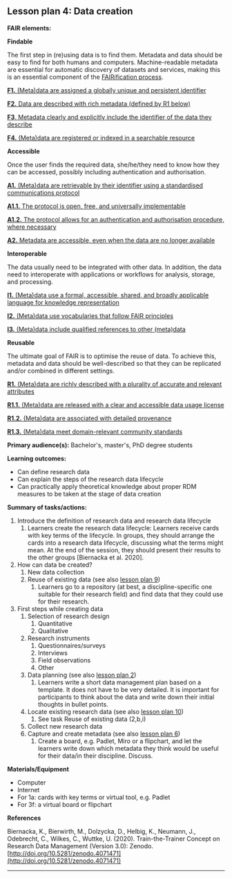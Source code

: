 ## Lesson plan 4: Data creation

**FAIR elements:**

**Findable**

The first step in (re)using data is to find them. Metadata and data should be easy to find for both humans and computers. Machine-readable metadata are essential for automatic discovery of datasets and services, making this is an essential component of the [FAIRification process](https://www.go-fair.org/fair-principles/fairification-process/).

[**F1.** (Meta)data are assigned a globally unique and persistent identifier](https://www.go-fair.org/fair-principles/fair-data-principles-explained/f1-meta-data-assigned-globally-unique-persistent-identifiers/)

[**F2.** Data are described with rich metadata (defined by R1 below)](https://www.go-fair.org/fair-principles/fair-data-principles-explained/f2-data-described-rich-metadata/)

[**F3**. Metadata clearly and explicitly include the identifier of the data they describe](https://www.go-fair.org/fair-principles/f3-metadata-clearly-explicitly-include-identifier-data-describe/)

[**F4.** (Meta)data are registered or indexed in a searchable resource](https://www.go-fair.org/fair-principles/f4-metadata-registered-indexed-searchable-resource/)

**Accessible**

Once the user finds the required data, she/he/they need to know how they can be accessed, possibly including authentication and authorisation.

[**A1.** (Meta)data are retrievable by their identifier using a standardised communications protocol](https://www.go-fair.org/fair-principles/542-2/)

[**A1.1.** The protocol is open, free, and universally implementable](https://www.go-fair.org/fair-principles/a1-1-protocol-open-free-universally-implementable/)

[**A1.2.** The protocol allows for an authentication and authorisation procedure, where necessary](https://www.go-fair.org/fair-principles/a1-2-protocol-allows-authentication-authorisation-required/)

[**A2.** Metadata are accessible, even when the data are no longer available](https://www.go-fair.org/fair-principles/a2-metadata-accessible-even-data-no-longer-available/)

**Interoperable**

The data usually need to be integrated with other data. In addition, the data need to interoperate with applications or workflows for analysis, storage, and processing.

[**I1.** (Meta)data use a formal, accessible, shared, and broadly applicable language for knowledge representation](https://www.go-fair.org/fair-principles/i1-metadata-use-formal-accessible-shared-broadly-applicable-language-knowledge-representation/)

[**I2.** (Meta)data use vocabularies that follow FAIR principles](https://www.go-fair.org/fair-principles/i2-metadata-use-vocabularies-follow-fair-principles/)

[**I3.** (Meta)data include qualified references to other (meta)data](https://www.go-fair.org/fair-principles/i3-metadata-include-qualified-references-metadata/)

**Reusable**

The ultimate goal of FAIR is to optimise the reuse of data. To achieve this, metadata and data should be well-described so that they can be replicated and/or combined in different settings.

[**R1.** (Meta)data are richly described with a plurality of accurate and relevant attributes](https://www.go-fair.org/fair-principles/r1-metadata-richly-described-plurality-accurate-relevant-attributes/)

[**R1.1.** (Meta)data are released with a clear and accessible data usage license](https://www.go-fair.org/fair-principles/r1-1-metadata-released-clear-accessible-data-usage-license/)

[**R1.2.** (Meta)data are associated with detailed provenance](https://www.go-fair.org/fair-principles/r1-2-metadata-associated-detailed-provenance/)

[**R1.3.** (Meta)data meet domain-relevant community standards](https://www.go-fair.org/fair-principles/r1-3-metadata-meet-domain-relevant-community-standards/)

**Primary audience(s):** Bachelor&#39;s, master&#39;s, PhD degree students

**Learning outcomes:**

- Can define research data
- Can explain the steps of the research data lifecycle
- Can practically apply theoretical knowledge about proper RDM measures to be taken at the stage of data creation

**Summary of tasks/actions:**

1. Introduce the definition of research data and research data lifecycle
   1. Learners create the research data lifecycle: Learners receive cards with key terms of the lifecycle. In groups, they should arrange the cards into a research data lifecycle, discussing what the terms might mean. At the end of the session, they should present their results to the other groups [Biernacka et al. 2020].
2. How can data be created?
   1. New data collection
   2. Reuse of existing data (see also [lesson plan 9](9LessonPlan.md))
      1. Learners go to a repository (at best, a discipline-specific one suitable for their research field) and find data that they could use for their research.
3. First steps while creating data
   1. Selection of research design
      1. Quantitative
      2. Qualitative
   2. Research instruments
      1. Questionnaires/surveys
      2. Interviews
      3. Field observations
      4. Other
   3. Data planning (see also [lesson plan 2](2LessonPlan.md))
      1. Learners write a short data management plan based on a template. It does not have to be very detailed. It is important for participants to think about the data and write down their initial thoughts in bullet points.
   4. Locate existing research data (see also [lesson plan 10](../D7-4_How_to_be_FAIR_with_your_data_v1-0_20211221-korr_ce.docx#lesson_plan_10))
      1. See task Reuse of existing data (2,b,i)
   5. Collect new research data
   6. Capture and create metadata (see also [lesson plan 6](6LessonPlan.md))
      1. Create a board, e.g. Padlet, Miro or a flipchart, and let the learners write down which metadata they think would be useful for their data/in their discipline. Discuss.

**Materials/Equipment**

- Computer
- Internet
- For 1a: cards with key terms or virtual tool, e.g. Padlet
- For 3f: a virtual board or flipchart

**References**

Biernacka, K., Bierwirth, M., Dolzycka, D., Helbig, K., Neumann, J., Odebrecht, C., Wilkes, C., Wuttke, U. (2020). Train-the-Trainer Concept on Research Data Management (Version 3.0): Zenodo. [http://doi.org/10.5281/zenodo.4071471](http://doi.org/10.5281/zenodo.4071471)

---


